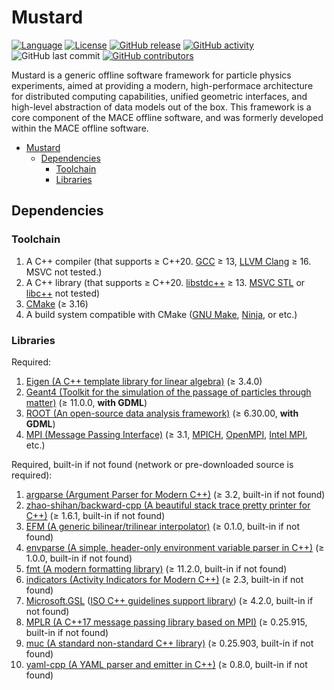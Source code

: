 # Mustard

[![Language](https://img.shields.io/badge/language-C%2B%2B-magenta.svg)](https://isocpp.org/)
[![License](https://img.shields.io/badge/license-GPLv3-blue.svg)](COPYING)
[![GitHub release](https://badgen.net/github/release/zhao-shihan/Mustard)](https://github.com/zhao-shihan/Mustard/releases)
[![GitHub activity](https://img.shields.io/github/commit-activity/m/zhao-shihan/Mustard)](https://github.com/zhao-shihan/Mustard/pulse)
![GitHub last commit](https://img.shields.io/github/last-commit/zhao-shihan/Mustard?style=flat)
[![GitHub contributors](https://img.shields.io/github/contributors/zhao-shihan/Mustard?style=flat)](https://github.com/zhao-shihan/Mustard/graphs/contributors)

Mustard is a generic offline software framework for particle physics experiments, aimed at providing a modern, high-performace architecture for distributed computing capabilities, unified geometric interfaces, and high-level abstraction of data models out of the box. This framework is a core component of the MACE offline software, and was formerly developed within the MACE offline software.

- [Mustard](#mustard)
  - [Dependencies](#dependencies)
    - [Toolchain](#toolchain)
    - [Libraries](#libraries)

<!-- ## Pre-built binaries

Pre-built, optimized binaries are available through [Apptainer](https://apptainer.org/) (formerly known as Singularity).

For more information, please check out [the image repository homepage](https://github.com/zhao-shihan/Mustard-apptainer). -->

## Dependencies

### Toolchain

1. A C++ compiler (that supports ≥ C++20. [GCC](https://gcc.gnu.org/) ≥ 13, [LLVM Clang](https://clang.llvm.org/) ≥ 16. MSVC not tested.)
2. A C++ library (that supports ≥ C++20. [libstdc++](https://gcc.gnu.org/onlinedocs/libstdc++/) ≥ 13. [MSVC STL](https://github.com/microsoft/STL) or [libc++](https://libcxx.llvm.org) not tested)
3. [CMake](https://cmake.org/) (≥ 3.16)
4. A build system compatible with CMake ([GNU Make](https://www.gnu.org/software/make/), [Ninja](https://ninja-build.org), or etc.)

### Libraries

Required:

1. [Eigen (A C++ template library for linear algebra)](https://eigen.tuxfamily.org/) (≥ 3.4.0)
2. [Geant4 (Toolkit for the simulation of the passage of particles through matter)](https://geant4.org/) (≥ 11.0.0, **with GDML**)
3. [ROOT (An open-source data analysis framework)](https://root.cern/) (≥ 6.30.00, **with GDML**)
4. [MPI (Message Passing Interface)](https://www.mpi-forum.org/) (≥ 3.1, [MPICH](https://www.mpich.org/), [OpenMPI](https://www.open-mpi.org/), [Intel MPI](https://www.intel.cn/content/www/cn/zh/developer/tools/oneapi/mpi-library.html), etc.)

Required, built-in if not found (network or pre-downloaded source is required):

1. [argparse (Argument Parser for Modern C++)](https://github.com/p-ranav/argparse) (≥ 3.2, built-in if not found)
2. [zhao-shihan/backward-cpp (A beautiful stack trace pretty printer for C++)](https://github.com/zhao-shihan/backward-cpp) (≥ 1.6.1, built-in if not found)
3. [EFM (A generic bilinear/trilinear interpolator)](https://github.com/zhao-shihan/EFM) (≥ 0.1.0, built-in if not found)
4. [envparse (A simple, header-only environment variable parser in C++)](https://github.com/zhao-shihan/envparse) (≥ 1.0.0, built-in if not found)
5. [fmt (A modern formatting library)](https://github.com/fmtlib/fmt) (≥ 11.2.0, built-in if not found)
6. [indicators (Activity Indicators for Modern C++)](https://github.com/p-ranav/indicators) (≥ 2.3, built-in if not found)
7. [Microsoft.GSL](https://github.com/Microsoft/GSL) ([ISO C++ guidelines support library](https://github.com/isocpp/CppCoreGuidelines/blob/master/CppCoreGuidelines.md#gsl-guidelines-support-library)) (≥ 4.2.0, built-in if not found)
8. [MPLR (A C++17 message passing library based on MPI)](https://github.com/zhao-shihan/mplr) (≥ 0.25.915, built-in if not found)
9. [muc (A standard non-standard C++ library)](https://github.com/zhao-shihan/muc) (≥ 0.25.903, built-in if not found)
10. [yaml-cpp (A YAML parser and emitter in C++)](https://github.com/jbeder/yaml-cpp) (≥ 0.8.0, built-in if not found)
